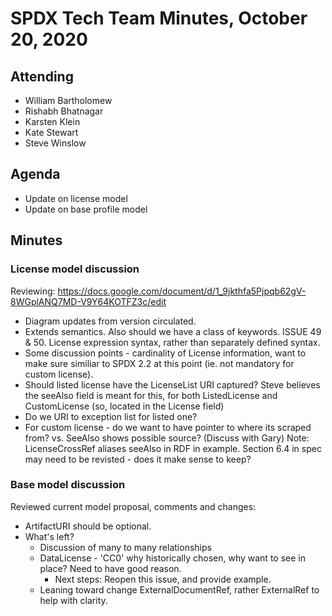# SPDX Tech Team Minutes, October 20, 2020

## Attending
* William Bartholomew
* Rishabh Bhatnagar
* Karsten Klein
* Kate Stewart
* Steve Winslow

## Agenda
* Update on license model
* Update on base profile model

## Minutes

### License model discussion

Reviewing: https://docs.google.com/document/d/1_9jkthfa5Pjpqb62gV-8WGplANQ7MD-V9Y64KOTFZ3c/edit

* Diagram updates from version circulated.
* Extends semantics.   Also should we have a class of keywords.   ISSUE 49 & 50.   License expression syntax, rather than separately defined syntax.
* Some discussion points - cardinality of License information,  want to make sure similiar to SPDX 2.2 at this point (ie. not mandatory for custom license).
* Should listed license have the LicenseList URI captured?  Steve believes the seeAlso field is meant for this, for both ListedLicense and CustomLicense (so, located in the License field)
* Do we URI to exception list for listed one?
* For custom license - do we want to have pointer to where its scraped from?   vs. SeeAlso shows possible source? (Discuss with Gary)   Note:  LicenseCrossRef aliases seeAlso in RDF in example.   Section 6.4 in spec may need to be revisted - does it make sense to keep?

### Base model discussion

Reviewed current model proposal,  comments and changes:
* ArtifactURI should be optional.
* What's left?
  * Discussion of many to many relationships
  * DataLicense - 'CC0' why historically chosen,  why want to see in place?   Need to have good reason.
    * Next steps:  Reopen this issue, and provide example.
  * Leaning toward change ExternalDocumentRef, rather ExternalRef to help with clarity.
